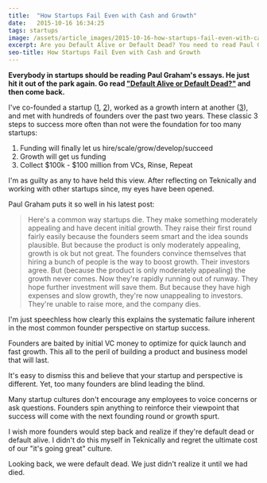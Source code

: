 ```yaml
---
title:  "How Startups Fail Even with Cash and Growth"
date:   2015-10-16 16:34:25
tags: startups
image: /assets/article_images/2015-10-16-how-startups-fail-even-with-cash-and-growth/DSC_8213.jpg
excerpt: Are you Default Alive or Default Dead? You need to read Paul Graham's latest post and honestly figure out your startup's answer.
seo-title: How Startups Fail Even with Cash and Growth
---
```


**Everybody in startups should be reading Paul Graham's essays. He just hit it out of the park again. Go read <a href="http://paulgraham.com/aord.html" target="_blank">"Default Alive or Default Dead?"</a> and then come back.**

I've co-founded a startup (<a href="http://andrewparadi.com/2014/10/the-389-day-laurier-bba/">1</a>, <a href="http://andrewparadi.com/2014/12/the-dream-fades/">2</a>), worked as a growth intern at another (<a href="http://andrewparadi.com/blog/videostream-how-growth-starts-with-great-customer-support/">3</a>), and met with hundreds of founders over the past two years. These classic 3 steps to success more often than not were the foundation for too many startups:
<ol>
	<li>Funding will finally let us hire/scale/grow/develop/succeed</li>
	<li>Growth will get us funding</li>
	<li>Collect $100k - $100 million from VCs, Rinse, Repeat</li>
</ol>

I'm as guilty as any to have held this view. After reflecting on Teknically and working with other startups since, my eyes have been opened.

Paul Graham puts it so well in his latest post:

<blockquote>Here's a common way startups die. They make something moderately appealing and have decent initial growth. They raise their first round fairly easily because the founders seem smart and the idea sounds plausible. But because the product is only moderately appealing, growth is ok but not great. The founders convince themselves that hiring a bunch of people is the way to boost growth. Their investors agree. But (because the product is only moderately appealing) the growth never comes. Now they're rapidly running out of runway. They hope further investment will save them. But because they have high expenses and slow growth, they're now unappealing to investors. They're unable to raise more, and the company dies.</blockquote>

I'm just speechless how clearly this explains the systematic failure inherent in the most common founder perspective on startup success.

Founders are baited by initial VC money to optimize for quick launch and fast growth. This all to the peril of building a product and business model that will last.

It's easy to dismiss this and believe that your startup and perspective is different. Yet, too many founders are blind leading the blind. 

Many startup cultures don't encourage any employees to voice concerns or ask questions. Founders spin anything to reinforce their viewpoint that success will come with the next founding round or growth spurt.

I wish more founders would step back and realize if they're default dead or default alive. I didn't do this myself in Teknically and regret the ultimate cost of our "it's going great" culture. 

Looking back, we were default dead. We just didn't realize it until we had died.